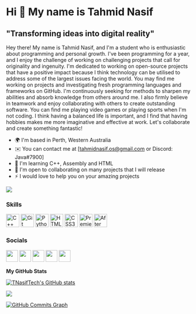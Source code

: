 Hi 👋 My name is Tahmid Nasif
=============================

"Transforming ideas into digital reality"
-----------------------------------------

Hey there! My name is Tahmid Nasif, and I'm a student who is enthusiastic about programming and personal growth. I've been programming for a year, and I enjoy the challenge of working on challenging projects that call for originality and ingenuity. I'm dedicated to working on open-source projects that have a positive impact because I think technology can be utilised to address some of the largest issues facing the world. You may find me working on projects and investigating fresh programming languages and frameworks on GitHub. I'm continuously seeking for methods to sharpen my abilities and absorb knowledge from others around me. I also firmly believe in teamwork and enjoy collaborating with others to create outstanding software. You can find me playing video games or playing sports when I'm not coding. I think having a balanced life is important, and I find that having hobbies makes me more imaginative and effective at work. Let's collaborate and create something fantastic!

* 🌍  I'm based in Perth, Western Australia
* ✉️  You can contact me at [tahmidnasif.os@gmail.com or Discord: Java#7900]
* 🧠  I'm learning C++, Assembly and HTML
* 🤝  I'm open to collaborating on many projects that I will release
* ⚡  I would love to help you on your amazing projects

<a href="https://www.github.com/TNasifTech" target="_blank" rel="noreferrer"><img
src="https://img.shields.io/github/followers/TNasifTech?logo=github&style=for-the-badge&color=0891b2&labelColor=1c1917" /></a>
### Skills

<p align="left">
<a href="https://docs.microsoft.com/en-us/cpp/?view=msvc-170" target="_blank" rel="noreferrer"><img src="https://raw.githubusercontent.com/danielcranney/readme-generator/main/public/icons/skills/cplusplus-colored.svg" width="36" height="36" alt="C++" /></a>
<a href="https://git-scm.com/" target="_blank" rel="noreferrer"><img src="https://raw.githubusercontent.com/danielcranney/readme-generator/main/public/icons/skills/git-colored.svg" width="36" height="36" alt="Git" /></a>
<a href="https://www.python.org/" target="_blank" rel="noreferrer"><img src="https://raw.githubusercontent.com/danielcranney/readme-generator/main/public/icons/skills/python-colored.svg" width="36" height="36" alt="Python" /></a>
<a href="https://developer.mozilla.org/en-US/docs/Glossary/HTML5" target="_blank" rel="noreferrer"><img src="https://raw.githubusercontent.com/danielcranney/readme-generator/main/public/icons/skills/html5-colored.svg" width="36" height="36" alt="HTML5" /></a>
<a href="https://www.w3.org/TR/CSS/#css" target="_blank" rel="noreferrer"><img src="https://raw.githubusercontent.com/danielcranney/readme-generator/main/public/icons/skills/css3-colored.svg" width="36" height="36" alt="CSS3" /></a>
<a href="https://www.adobe.com/uk/products/premiere.html" target="_blank" rel="noreferrer"><img src="https://raw.githubusercontent.com/danielcranney/readme-generator/main/public/icons/skills/premierepro-colored-dark.svg" width="36" height="36" alt="Premiere Pro" /></a>
<a href="https://www.adobe.com/uk/products/aftereffects.html" target="_blank" rel="noreferrer"><img src="https://raw.githubusercontent.com/danielcranney/readme-generator/main/public/icons/skills/aftereffects-colored-dark.svg" width="36" height="36" alt="After Effects" /></a>
</p>


### Socials

<p align="left"> <a href="https://discord.com/users/Java#7900" target="_blank" rel="noreferrer"><img src="https://raw.githubusercontent.com/danielcranney/readme-generator/main/public/icons/socials/discord.svg" width="32" height="32" /></a> <a href="https://www.github.com/TNasifTech" target="_blank" rel="noreferrer"><img src="https://raw.githubusercontent.com/danielcranney/readme-generator/main/public/icons/socials/github-dark.svg" width="32" height="32" /></a> <a href="http://www.instagram.com/_tahmid.n" target="_blank" rel="noreferrer"><img src="https://raw.githubusercontent.com/danielcranney/readme-generator/main/public/icons/socials/instagram.svg" width="32" height="32" /></a> <a href="https://www.linkedin.com/in/tahmid-nasif-b0a0b9263" target="_blank" rel="noreferrer"><img src="https://raw.githubusercontent.com/danielcranney/readme-generator/main/public/icons/socials/linkedin.svg" width="32" height="32" /></a> </a> <a href="https://www.twitter.com/TNasifTech" target="_blank" rel="noreferrer"><img src="https://raw.githubusercontent.com/danielcranney/readme-generator/main/public/icons/socials/twitter.svg" width="32" height="32" /></a></p>


<b>My GitHub Stats</b>

<a href="http://www.github.com/TNasifTech"><img src="https://github-readme-stats.vercel.app/api?username=TNasifTech&show_icons=true&hide=&count_private=true&title_color=0891b2&text_color=ffffff&icon_color=0891b2&bg_color=1c1917&hide_border=true&show_icons=true" alt="TNasifTech's GitHub stats" /></a>

<a href="http://www.github.com/TNasifTech"><img src="https://github-readme-streak-stats.herokuapp.com/?user=TNasifTech&stroke=ffffff&background=1c1917&ring=0891b2&fire=0891b2&currStreakNum=ffffff&currStreakLabel=0891b2&sideNums=ffffff&sideLabels=ffffff&dates=ffffff&hide_border=true" /></a>

<a href="http://www.github.com/TNasifTech"><img src="https://github-readme-activity-graph.cyclic.app/graph?username=TNasifTech&bg_color=1c1917&color=ffffff&line=0891b2&point=ffffff&area_color=1c1917&area=true&hide_border=true&custom_title=GitHub%20Commits%20Graph" alt="GitHub Commits Graph" /></a>
